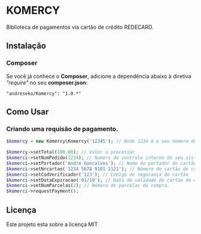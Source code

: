 KOMERCY
=======

Biblioteca de pagamentos via cartão de crédito REDECARD.

## Instalação
### Composer
Se você já conhece o **Composer**, adicione a dependência abaixo à diretiva *"require"* no seu **composer.json**:
```
"andreseko/Komercy": "1.0.*"
```

## Como Usar
### Criando uma requisão de pagamento.
```php
$komercy = new Komercy\Komercy('12345'); // Onde 1234 é o seu número de afiliado.

$komercy->setTotal(100.00); // Valor a processar
$komerci->setNumPedido(1234); // Numero de controle interno do seu sistema
$komerci->setPortador('Andre Goncalves'); // Nome do portador do cartão
$komerci->setNrcartao('1234 5678 9101 1121'); // Número do cartão de crédito
$komerci->setCodVerificador('123'); // Código de segurança do cartão
$komerci->setDataExpiracao('01/19'); // Data de validade do cartão de crédito. Formatos aceitos: mm/YY ou mm/YYYY.
$komerci->setNumParcelas(2); // Número de parcelas da compra.
$komerci->requestPayment();

```

## Licença
Este projeto esta sobre a licença MIT
